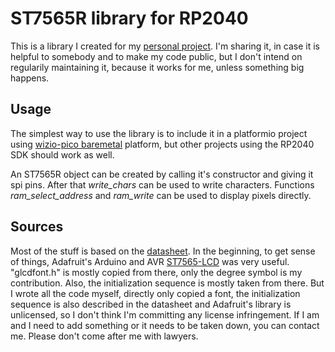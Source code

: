 # ST7565R library for RP2040

This is a library I created for my [personal project](https://github.com/skylordants/Pico_receiver). I'm sharing it, in case it is helpful to somebody and to make my code public, but I don't intend on regularily maintaining it, because it works for me, unless something big happens.

## Usage
The simplest way to use the library is to include it in a platformio project using [wizio-pico baremetal](https://github.com/Wiz-IO/wizio-pico) platform, but other projects using the RP2040 SDK should work as well.

An ST7565R object can be created by calling it's constructor and giving it spi pins. After that *write_chars* can be used to write characters. Functions *ram_select_address* and *ram_write* can be used to display pixels directly.

## Sources
Most of the stuff is based on the [datasheet](https://www.lcd-module.de/eng/pdf/zubehoer/st7565r.pdf). In the beginning, to get sense of things, Adafruit's Arduino and AVR [ST7565-LCD](https://github.com/adafruit/ST7565-LCD) was very useful. "glcdfont.h" is mostly copied from there, only the degree symbol is my contribution. Also, the initialization sequence is mostly taken from there. But I wrote all the code myself, directly only copied a font, the initialization sequence is also described in the datasheet and Adafruit's library is unlicensed, so I don't think I'm committing any license infringement. If I am and I need to add something or it needs to be taken down, you can contact me. Please don't come after me with lawyers.
